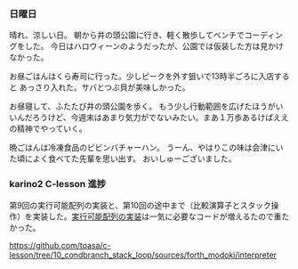 ### 日曜日

晴れ、涼しい日。
朝から井の頭公園に行き、軽く散歩してベンチでコーディングをした。
今日はハロウィーンのようだったが、公園では仮装した方は見かけなかった。

お昼ごはんはくら寿司に行った。少しピークを外す狙いで13時半ごろに入店すると
あっさり入れた。サバとつぶ貝が美味しかった。

お昼寝して、ふたたび井の頭公園を歩く。
もう少し行動範囲を広げたほうがいいんだろうけど、今週末はあまり気力がでないみたい。まあ１万歩あるけばええの精神でやっていく。

晩ごはんは冷凍食品のビビンバチャーハン。
うーん、やはりこの味は会津にいた頃によく食べてた先輩を思い出す。
おいしゅーございました。

### karino2 C-lesson 進捗

第9回の実行可能配列の実装と、第10回の途中まで（比較演算子とスタック操作）を実装した。[実行可能配列の実装](https://github.com/toasa/c-lesson/commit/5d534c0a1fbbce5bcb87512018377a0f0327be0d)は一気に必要なコードが増えるたので重たかった。

https://github.com/toasa/c-lesson/tree/10_condbranch_stack_loop/sources/forth_modoki/interpreter